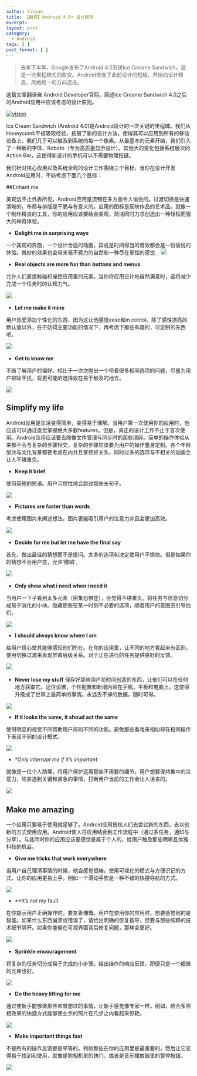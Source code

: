```yaml
---
author: tinyao
title: 【翻译】Android 4.0+ 设计原则
excerpt:
layout: post
category:
  - Android
tags: [ ]
post_format: [ ]
---
```

> 去年下半年，Google发布了Android 4.0系统Ice Creame Sandwich，这是一次里程碑式的改变。Android改变了此前设计的短板，开始向设计精良，风格统一的方向迈进。

这篇文章翻译自 Android Developer官网，简述Ice Creame Sandwich 4.0之后的Android应用中应该考虑的设计原则。

[![vision][2]][2]
 

Ice Cream Sandwich (Android 4.0)是Android设计的一次关键的里程碑。我们从Honeycomb平板吸取经验，拓展了新的设计方法，使得其可以应用到所有的移动设备上，我们几乎可以触及到系统的每一个像素。从最基本的元素开始，我们引入了一种新的字体，Roboto（专为高质量显示设计）。其他大的变化包括系统层次的Action Bar，这使得新设计的手机可以不需要物理按键。

我们针对核心应用以及系统全局的设计工作围绕三个目标，当你在设计开发Android应用时，不妨考虑下面几个目标：

##Enhant me

美观远不止外表所见。Android应用是流畅在多方面令人愉悦的。过渡切换是快速清晰的，布局与排版是干脆与有意义的。应用的图标是反映作品的艺术品。就像一个制作精良的工具，你的应用应该要结合美观，简洁同时力求创造出一种轻松而强大的神奇体验。

*   **Delight me in surprising ways**

一个美观的界面，一个设计合适的动画，异或是时间得当的音效都会是一份愉悦的体验。微妙的效果也会带来毫不费力的自然和一种尽在掌控的感觉.
 
![][3]

*   **Real objects are more fun than**
    **buttons and menus**

允许人们直接触碰和操控应用里的元素。当你将应用设计地自然满意时，这将减少完成一个任务时的认知力气。

![][4] 

*   **Let me make it mine**

用户热爱添加个性化的东西，因为这让他感觉ease和in contol。除了感性漂亮的默认值以外，在不妨碍主要功能的情况下，再考虑下那些有趣的，可定制的东西吧。

![][6] 

*   **Get to know me**

不断了解用户的偏好。相比于一次次抛出一个带着很多相同选项的问题，尽量为用户排除干扰，将更可能的选择放在易于触及的地方。

![][8]

## Simplify my life

Android应用是生活变得简单，变得易于理解。当用户第一次使用你的应用时，他应该可以通过直觉掌握绝大多数features。但是，真正的设计工作不止于首次使用。Android应用应该要去除像文件管理与同步时的那些琐碎。简单的操作体验从来都不会与复杂的步骤相交，复杂的步骤应该要为用户的操作量身定制。各个年龄层次与文化背景都要考虑在内并且掌控好关系，同时过多的选项与不相关的动画会让人不堪重负。

*   **Keep it brief**

使用简短的短语。用户习惯性地会跳过那些长句子。

![][10]

*   **Pictures are faster than words**

考虑使用图片来阐述想法。图片更能吸引用户的注意力并且会更加高效。

![][12] 

*   **Decide for me but let me have the final say**

首先，做出最佳的猜想而不是提问。太多的选项和决定使用户不愉快。但是如果你的猜想不合用户意，允许‘撤销’。

![][13] 

*   **Only show what i need when i need it**

当用户一下子看到太多元素（密集恐惧症），会觉得不堪重负。将任务与信息切分成易于消化的小块。隐藏那些在某一时刻不必要的选项，顺着用户的意图去引导他们。

![][14]

*   **I should always know where I am**

给用户信心使其能够感知他们所在。在你的应用里，让不同的地方看起来有区别，使用切换过渡来表现屏幕层级关系。对于正在进行的任务提供良好的反馈。

![][16] 

*   **Never lose my stuff**
保存好那些用户花时间创造的东西，让他们可以在任何地方获取它。记住设置，个性配置和新增内容在手机，平板和电脑上。这使得升级成了世界上最简单的事情。永远丢不掉的数据，随时可得。

![][18]

*   **If it looks the same, it shoud act the same**

使用明显的视觉不同帮助用户辨别不同的功能。避免那些看戏来相似却在相同操作下表现不同的设计模式。

![][19]

*   **Only interrupt me if it’s important*

就像是一位个人助理，将用户保护远离那些不用要的细节。用户想要保持集中的注意力，除非遇到关键和紧急的事情，打断用户当前的工作会让人沮丧的。

![][21] 

## Make me amazing

一个应用只要易于使用就足够了。Android应用授权人们去尝试新的东西，去以创新的方式使用应用。Android使人将应用结合到工作流程中（通过多任务，通知与分享）。与此同时你的应用应该要感觉是属于个人的，给用户触及那些明晰且优雅科技的机会。

*   **Give me tricks that work everywhere**

当用户自己理清事情的时候，他会感觉很棒。使用可视化的模式与方便识记的方式，让你的应用更易上手。例如一个滑动手势是一种不错的快捷导航的方式。

![][22]

*   **It’s not my fault

在你提示用户正确操作时，要友善慷慨。用户在使用你的应用时，想要感觉到的是智能。如果什么东西崩溃或错误了，请给出明确的恢复指导，但要与那些纯粹的技术细节隔开。如果你能够在可视界面背后修复问题，那样会更好。

![][24] 

*   **Sprinkle encouragement**

将复杂的任务切分成易于完成的小步骤。给出操作的响应反馈，即便只是一个细微的光晕也好。

![][26]

*   **Do the heavy lifting for me**

通过使新手能够做那些未曾想过的事情，让新手感觉像专家一样。例如，结合多照相效果的快捷方式能够使业余的照片在几步之内看起来惊艳。

![][28]

*   **Make important things fast**

不是所有的操作反馈都是平等的。判断那些在你的应用里是最重要的，然后让它变得易于找到和使用，就像是照相机里的快门，或者是音乐播放器里的暂停按钮。

![][30]

 [2]: http://i.imgur.com/a7v31.png
 [3]: http://i.imgur.com/dxsek.png
 [4]: http://i.imgur.com/CdN8n.png
 [6]: http://i.imgur.com/hvBxt.png
 [8]: http://i.imgur.com/Nhp4D.png
 [10]: http://i.imgur.com/CdQu2.png
 [12]: http://i.imgur.com/0xCxG.png
 [13]: http://i.imgur.com/EEZPl.png
 [14]: http://i.imgur.com/ii6ae.png
 [16]: http://i.imgur.com/OKYwk.png
 [18]: http://i.imgur.com/Zv52d.png
 [19]: http://i.imgur.com/ErEKl.png
 [21]: http://i.imgur.com/MaQPL.png
 [22]: http://i.imgur.com/Vyxkh.png
 [24]: http://i.imgur.com/NNXsS.png
 [26]: http://i.imgur.com/BUQAT.png
 [28]: http://i.imgur.com/dZhGa.png
 [30]: http://i.imgur.com/7zyrb.png
